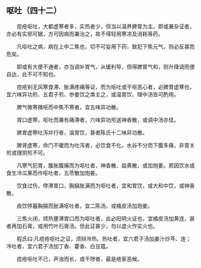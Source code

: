 ## 呕吐（四十二）


&emsp;&emsp;痘疮呕吐，大都虚寒者多，实热者少，但当以温养脾胃为主。即或兼杂证者，亦必有实邪可据，方可因病而兼治之，故不得轻用寒凉及消耗等药。

&emsp;&emsp;凡呕吐之病，病在上中二焦也，切不可妄用下药，致犯下焦元气，则必反甚而危矣。

&emsp;&emsp;即或有大便不通者，亦当调补胃气，从缓利导，但得脾胃气和，则升降调而便自达，此不可不知也。

&emsp;&emsp;痘疮别无风寒食滞、胀满疼痛等证，而为呕吐或干呕恶心者，必脾胃虚寒也，宜六味异功煎、五君子煎、参姜饮之类主之，或温胃饮、理中汤皆可酌用。

&emsp;&emsp;脾气微寒微呕而中焦不寒者，宜五味异功散。

&emsp;&emsp;胃口虚寒，呕吐而兼有痛滞者，六味异功煎送神香散，或调中汤亦佳。

&emsp;&emsp;脾胃虚寒吐泻并行者，温胃饮，甚者陈氏十二味异功散。

&emsp;&emsp;脾肾虚寒，命门不暖而为吐泻者，必饮食不化，水谷不分而下腹多痛，非胃关煎或理阴煎不可。

&emsp;&emsp;凡寒气犯胃，腹胀腹痛而为呕吐者，神香散、益黄散，或加炮姜。若因饮水或食生冷瓜果而作呕吐者，五苓散加炮姜。

&emsp;&emsp;饮食过伤，停滞胃口，胸膈胀满而为呕吐者，宜和胃饮，或大和中饮，或神香散。

&emsp;&emsp;痰饮停蓄胸膈而胀满呕吐者，宜二陈汤，或橘皮汤加炮姜。

&emsp;&emsp;三焦火闭，烦热壅滞胃口而为呕吐者，此必阳明火证也，宜橘皮汤加黄连，甚者再加石膏，或用竹叶石膏汤。但此证甚少，勿以虚火作实火也。

&emsp;&emsp;程氏曰∶凡痘疮呕吐之证，须辩冷热。热吐者，宜六君子汤加姜汁炒芩、连；冷吐者，宜六君子汤加丁香、藿香、白豆蔻。

&emsp;&emsp;痘疮呕吐不已，声浊而长，或干哕者，最是疮家恶候。

